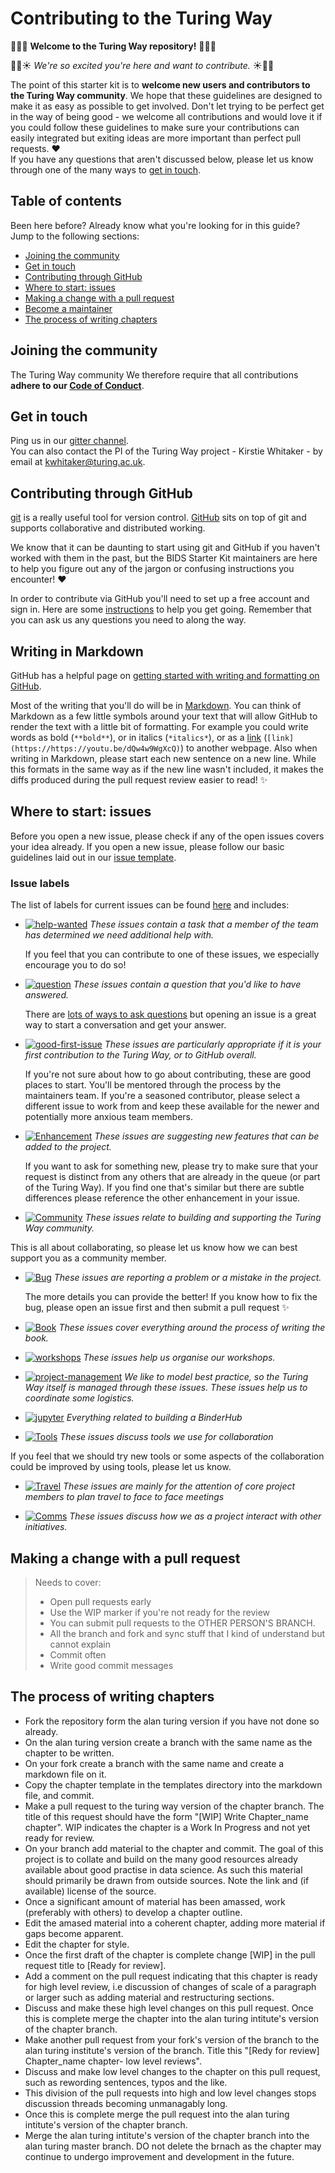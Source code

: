 # Contributing to the Turing Way

:tada::balloon::cake: **Welcome to the Turing Way repository!** :cake::balloon::tada:

:dizzy::hatched_chick::sunny: *We're so excited you're here and want to contribute.* :sunny::hatched_chick::dizzy:

The point of this starter kit is to **welcome new users and contributors to the Turing Way community**. We hope that these guidelines are designed to make it as easy as possible to get involved. Don't let trying to be perfect get in the way of being good - we welcome all contributions and would love it if you could follow these guidelines to make sure your contributions can easily integrated but exiting ideas are more important than perfect pull requests. :heart:
<br>
If you have any questions that aren't discussed below, please let us know through one of the many ways to [get in touch](#get-in-touch).

## Table of contents

Been here before? Already know what you're looking for in this guide? Jump to the following sections:

* [Joining the community](#joining-the-community)
* [Get in touch](#get-in-touch)
* [Contributing through GitHub](#contributing-through-github)
* [Where to start: issues](#where-to-start-issues)
* [Making a change with a pull request](#making-a-change-with-a-pull-request)
* [Become a maintainer](#become-a-maintainer)
* [The process of writing chapters](#the-process-of-writing-chapters)

## Joining the community

The Turing Way community We therefore require that all contributions **adhere to our [Code of Conduct](CODE_OF_CONDUCT.md)**.

## Get in touch

Ping us in our [gitter channel](https://gitter.im/WhitakerLab/the-turing-way).\
You can also contact the PI of the Turing Way project - Kirstie Whitaker - by email at kwhitaker@turing.ac.uk.

## Contributing through GitHub

[git][git] is a really useful tool for version control. [GitHub][github] sits on top of git and supports collaborative and distributed working.

We know that it can be daunting to start using git and GitHub if you haven't worked with them in the past, but the BIDS Starter Kit maintainers are here to help you figure out any of the jargon or confusing instructions you encounter! :heart:

In order to contribute via GitHub you'll need to set up a free account and sign in. Here are some [instructions](https://help.github.com/articles/signing-up-for-a-new-github-account/) to help you get going. Remember that you can ask us any questions you need to along the way.

## Writing in Markdown

GitHub has a helpful page on [getting started with writing and formatting on GitHub](https://help.github.com/articles/getting-started-with-writing-and-formatting-on-github).

Most of the writing that you'll do will be in [Markdown][markdown]. You can think of Markdown as a few little symbols around your text that will allow GitHub to render the text with a little bit of formatting. For example you could write words as bold (`**bold**`), or in italics (`*italics*`), or as a [link][rick-roll] (`[link](https://https://youtu.be/dQw4w9WgXcQ)`) to another webpage.
Also when writing in Markdown, please start each new sentence on a new line.
While this formats in the same way as if the new line wasn't included, it makes the diffs produced during the pull request review easier to read! :sparkles:

## Where to start: issues

Before you open a new issue, please check if any of the open issues covers your idea already. If you open a new issue, please follow our basic guidelines laid out in our [issue template][issue-template].

### Issue labels

The list of labels for current issues can be found [here][turing-way-labels] and includes:

* [![help-wanted](https://img.shields.io/badge/-help%20wanted-159818.svg)][labels-helpwanted] *These issues contain a task that a member of the team has determined we need additional help with.*

    If you feel that you can contribute to one of these issues, we especially encourage you to do so!

* [![question](https://img.shields.io/badge/-question-cc317c.svg)][labels-question] *These issues contain a question that you'd like to have answered.*

    There are [lots of ways to ask questions](#get-in-touch) but opening an issue is a great way to start a conversation and get your answer.

* [![good-first-issue](https://img.shields.io/badge/-good%20first%20issue-1b3487.svg)][labels-firstissue] *These issues are particularly appropriate if it is your first contribution to the Turing Way, or to GitHub overall.*

    If you're not sure about how to go about contributing, these are good places to start. You'll be mentored through the process by the maintainers team. If you're a seasoned contributor, please select a different issue to work from and keep these available for the newer and potentially more anxious team members.

* [![Enhancement](https://img.shields.io/badge/-enhancement-84b6eb.svg)][labels-enhancement] *These issues are suggesting new features that can be added to the project.*

    If you want to ask for something new, please try to make sure that your request is distinct from any others that are already in the queue (or part of the Turing Way). If you find one that's similar but there are subtle differences please reference the other enhancement in your issue.

* [![Community](https://img.shields.io/badge/-community-8605c1.svg)][labels-community] *These issues relate to building and supporting the Turing Way community.*

 This is all about collaborating, so please let us know how we can best support you as a community member.

* [![Bug](https://img.shields.io/badge/-bug-d73a4a.svg)][labels-bug] *These issues are reporting a problem or a mistake in the project.*

    The more details you can provide the better! If you know how to fix the bug, please open an issue first and then submit a pull request :sparkles:

* [![Book](https://img.shields.io/badge/-book-c5bcff.svg)][labels-book] *These issues cover everything around the process of writing the book.*

* [![workshops](https://img.shields.io/badge/-workshops-c1663c.svg)][labels-workshops] *These issues help us organise our workshops.*

* [![project-management](https://img.shields.io/badge/-project%20management-bfd86c.svg)][labels-project-management] *We like to model best practice, so the Turing Way itself is managed through these issues. These issues help us to coordinate some logistics.*

* [![jupyter](https://img.shields.io/badge/-jupyter-F37726.svg)][labels-jupyter] *Everything related to building a BinderHub*

* [![Tools](https://img.shields.io/badge/-tools-a3e07d.svg)][labels-tools] *These issues discuss tools we use for collaboration*

If you feel that we should try new tools or some aspects of the collaboration could be improved by using tools, please let us know.

* [![Travel](https://img.shields.io/badge/-travel-0f42fc.svg)][labels-travel] *These issues are mainly for the attention of core project members to plan travel to face to face meetings*

* [![Comms](https://img.shields.io/badge/-comms-15c4b2.svg)][labels-comms] *These issues discuss how we as a project interact with other initiatives.*



## Making a change with a pull request
> Needs to cover:
> - Open pull requests early
> - Use the WIP marker if you're not ready for the review
> - You can submit pull requests to the OTHER PERSON'S BRANCH.
> - All the branch and fork and sync stuff that I kind of understand but cannot explain
> - Commit often
> - Write good commit messages

## The process of writing chapters

- Fork the repository form the alan turing version if you have not done so already.
- On the alan turing version create a branch with the same name as the chapter to be written.
- On your fork create a branch with the same name and create a markdown file on it.
- Copy the chapter template in the templates directory into the markdown file, and commit.
- Make a pull request to the turing way version of the chapter branch. The title of this request should have the form "[WIP] Write Chapter_name chapter". WIP indicates the chapter is a Work In Progress and not yet ready for review.
- On your branch add material to the chapter and commit. The goal of this project is to collate and build on the many good resources already available about good practise in data science. As such this material should primarily be drawn from outside sources. Note the link and (if available) license of the source.
- Once a significant amount of material has been amassed, work (preferably with others) to develop a chapter outline.
- Edit the amased material into a coherent chapter, adding more material if gaps become apparent.
- Edit the chapter for style.
- Once the first draft of the chapter is complete change [WIP] in the pull request title to [Ready for review].
- Add a comment on the pull request indicating that this chapter is ready for high level review, i.e discussion of changes of scale of a paragraph or larger such as adding material and restructuring sections.
- Discuss and make these high level changes on this pull request. Once this is complete merge the chapter into the alan turing intitute's version of the chapter branch.
- Make another pull request from your fork's version of the branch to the alan turing institute's version of the branch. Title this "[Redy for review] Chapter_name chapter- low level reviews".
- Discuss and make low level changes to the chapter on this pull request, such as rewording sentences, typos and the like.
- This division of the pull requests into high and low level changes stops discussion threads becoming unmanagably long.
- Once this is complete merge the pull request into the alan turing intitute's version of the chapter branch.
- Merge the alan turing intitute's version of the chapter branch into the alan turing master branch. DO not delete the brnach as the chapter may continue to undergo improvement and development in the future.



[git]: https://git-scm.com
[github]: https://github.com
[issue-template]: https://github.com/alan-turing-institute/the-turing-way/blob/master/ISSUE_TEMPLATE.md
[labels-link]: https://github.com/alan-turing-institute/the-turing-way/labels
[labels-book]: https://github.com/alan-turing-institute/the-turing-way/labels/book
[labels-bug]: https://github.com/alan-turing-institute/the-turing-way/labels/bug
[labels-community]: https://github.com/alan-turing-institute/the-turing-way/labels/community
[labels-comms]: https://github.com/alan-turing-institute/the-turing-way/labels/comms
[labels-enhancement]: https://github.com/alan-turing-institute/the-turing-way/labels/enhancement
[labels-firstissue]: https://github.com/alan-turing-institute/the-turing-way/labels/good%20first%20issue
[labels-helpwanted]: https://github.com/alan-turing-institute/the-turing-way/labels/help%20wanted
[labels-jupyter]: https://github.com/alan-turing-institute/the-turing-way/labels/jupyter
[labels-project-management]: https://github.com/alan-turing-institute/the-turing-way/labels/project%20management
[labels-question]: https://github.com/alan-turing-institute/the-turing-way/labels/question
[labels-tools]: https://github.com/alan-turing-institute/the-turing-way/labels/tools
[labels-travel]: https://github.com/alan-turing-institute/the-turing-way/labels/travel
[labels-workshops]: https://github.com/alan-turing-institute/the-turing-way/labels/workshops
[markdown]: https://daringfireball.net/projects/markdown
[rick-roll]: https://www.youtube.com/watch?v=dQw4w9WgXcQ
[turing-way-labels]: https://github.com/alan-turing-institute/the-turing-way/labels
